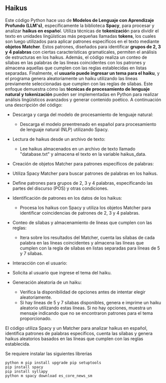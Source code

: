 ## Haikus

Este código Python hace uso de **Modelos de Lenguaje con Aprendizaje Profundo (LLM's)**, específicamente la biblioteca **Spacy**, para procesar y analizar **haikus en españo**l. Utiliza técnicas de **tokenizació**n para dividir el texto en unidades lingüísticas más pequeñas llamadas **tokens**, los cuales son luego utilizados para aplicar patrones específicos en el texto mediante **objetos Matcher**. Estos patrones, diseñados para identificar **grupos de 2, 3 y 4 palabras** con ciertas características gramaticales, permiten el análisis de estructuras en los haikus. Además, el código realiza un conteo de sílabas en las palabras de las líneas coincidentes con los patrones y almacena aquellas que cumplen con las reglas establecidas en listas separadas. Finalmente, el **usuario puede ingresar un tema para el haiku**, y el programa genera aleatoriamente un haiku utilizando las líneas previamente seleccionadas que cumplen con las reglas de sílabas. Este enfoque demuestra cómo las **técnicas de procesamiento de lenguaje natural y tokenización** pueden ser implementadas en Python para realizar análisis lingüísticos avanzados y generar contenido poético. A continuación una descripción del código:

- Descarga y carga del modelo de procesamiento de lenguaje natural:
  -   Descarga el modelo preentrenado en español para procesamiento de lenguaje natural (NLP) utilizando Spacy.

- Lectura de haikus desde un archivo de texto:
  - Lee haikus almacenados en un archivo de texto llamado "database.txt" y almacena el texto en la variable haikus_data.
    
-  Creación de objetos Matcher para patrones específicos de palabras:
  -  Utiliza Spacy Matcher para buscar patrones de palabras en los haikus.
  -  Define patrones para grupos de 2, 3 y 4 palabras, especificando las partes del discurso (POS) y otras condiciones.

- Identificación de patrones en los datos de los haikus:
  - Procesa los haikus con Spacy y utiliza los objetos Matcher para identificar coincidencias de patrones de 2, 3 y 4 palabras.
    
 - Conteo de sílabas y almacenamiento de líneas que cumplen con las reglas:
   - Itera sobre los resultados del Matcher, cuenta las sílabas de cada palabra en las líneas coincidentes y almacena las líneas que cumplen con la regla de sílabas en listas separadas para líneas de 5 y 7 sílabas.

- Interacción con el usuario:
- Solicita al usuario que ingrese el tema del haiku.

- Generación aleatoria de un haiku:
  - Verifica la disponibilidad de opciones antes de intentar elegir aleatoriamente.
  - Si hay líneas de 5 y 7 sílabas disponibles, genera e imprime un haiku aleatorio utilizando estas líneas. Si no hay opciones, muestra un mensaje indicando que no se encontraron patrones para el tema proporcionado.
    
El código utiliza Spacy y un Matcher para analizar haikus en español, identifica patrones de palabras específicos, cuenta las sílabas y genera haikus aleatorios basados en las líneas que cumplen con las reglas establecida.

Se requiere instalar las siguientes librerias

```
python m pip install upgrade pip setuptools
pip install spacy
pip install syllapy
python m spacy download es_core_news_sm
```
